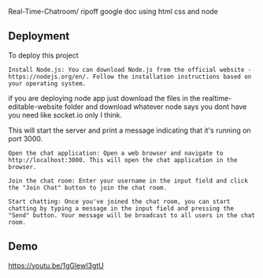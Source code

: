 Real-Time-Chatroom/ ripoff google doc using html css and node
## Deployment

To deploy this project

    Install Node.js: You can download Node.js from the official website - https://nodejs.org/en/. Follow the installation instructions based on your operating system.

if you are deploying node app just download the files in the realtime-editable-website folder and download whatever node says you dont have you need like socket.io only I think.

This will start the server and print a message indicating that it's running on port 3000.

    Open the chat application: Open a web browser and navigate to http://localhost:3000. This will open the chat application in the browser.

    Join the chat room: Enter your username in the input field and click the "Join Chat" button to join the chat room.

    Start chatting: Once you've joined the chat room, you can start chatting by typing a message in the input field and pressing the "Send" button. Your message will be broadcast to all users in the chat room.
## Demo

https://youtu.be/1gGlewI3gtU
